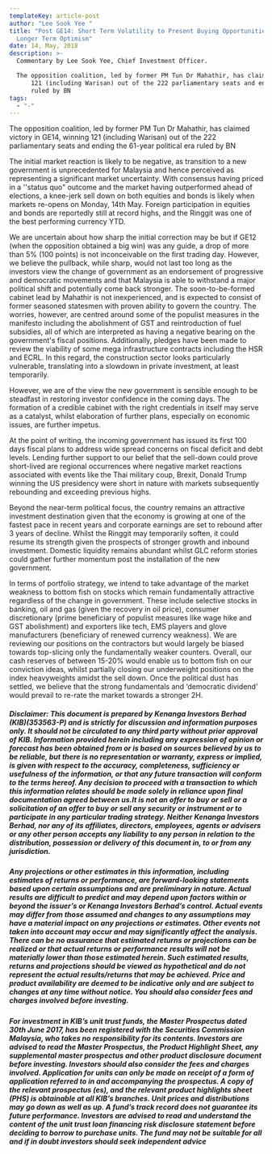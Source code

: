 ```yaml
---
templateKey: article-post
author: "Lee Sook Yee "
title: "Post GE14: Short Term Volatility to Present Buying Opportunities Amid
  Longer Term Optimism"
date: 14, May, 2018
description: >-
  Commentary by Lee Sook Yee, Chief Investment Officer. 

  The opposition coalition, led by former PM Tun Dr Mahathir, has claimed victory in GE14, winning
      121 (including Warisan) out of the 222 parliamentary seats and ending the 61-year political era
      ruled by BN
tags:
  - "-"
---
```

<p>The opposition coalition, led by former PM Tun Dr Mahathir, has claimed victory in GE14, winning
    121 (including Warisan) out of the 222 parliamentary seats and ending the 61-year political era
    ruled by BN</p>

<p>The initial market reaction is likely to be negative, as transition to a new government is
    unprecedented for Malaysia and hence perceived as representing a significant market
    uncertainty. With consensus having priced in a ''status quo" outcome and the market having
    outperformed ahead of elections, a knee-jerk sell down on both equities and bonds is likely when
    markets re-opens on Monday, 14th May. Foreign participation in equities and bonds are
    reportedly still at record highs, and the Ringgit was one of the best performing currency YTD.</p>

<p>We are uncertain about how sharp the initial correction may be but if GE12 (when the opposition
    obtained a big win) was any guide, a drop of more than 5% (100 points) is not inconceivable on
    the first trading day. However, we believe the pullback, while sharp, would not last too long as the
    investors view the change of government as an endorsement of progressive and democratic
    movements and that Malaysia is able to withstand a major political shift and potentially come
    back stronger. The soon-to-be-formed cabinet lead by Mahathir is not inexperienced, and is
    expected to consist of former seasoned statesmen with proven ability to govern the country. The
    worries, however, are centred around some of the populist measures in the manifesto including
    the abolishment of GST and reintroduction of fuel subsidies, all of which are interpreted as having
    a negative bearing on the government's fiscal positions. Additionally, pledges have been made to
    review the viability of some mega infrastructure contracts including the HSR and ECRL. In this
    regard, the construction sector looks particularly vulnerable, translating into a slowdown in private
    investment, at least temporarily.
    </p>

<p>However, we are of the view the new government is sensible enough to be steadfast in restoring
    investor confidence in the coming days. The formation of a credible cabinet with the right
    credentials in itself may serve as a catalyst, whilst elaboration of further plans, especially on
    economic issues, are further impetus.
    </p>

<p>At the point of writing, the incoming government has issued its first 100 days fiscal plans to
    address wide spread concerns on fiscal deficit and debt levels. Lending further support to our
    belief that the sell-down could prove short-lived are regional occurrences where negative market
    reactions associated with events like the Thai military coup, Brexit, Donald Trump winning the US
    presidency were short in nature with markets subsequently rebounding and exceeding previous
    highs.
    </p>

<p>Beyond the near-term political focus, the country remains an attractive investment destination
    given that the economy is growing at one of the fastest pace in recent years and corporate
    earnings are set to rebound after 3 years of decline. Whilst the Ringgit may temporarily soften, it
    could resume its strength given the prospects of stronger growth and inbound investment.
    Domestic liquidity remains abundant whilst GLC reform stories could gather further momentum
    post the installation of the new government.</p>

<p>In terms of portfolio strategy, we intend to take advantage of the market weakness to bottom fish
    on stocks which remain fundamentally attractive regardless of the change in government. These
    include selective stocks in banking, oil and gas (given the recovery in oil price), consumer
    discretionary (prime beneficiary of populist measures like wage hike and GST abolishment) and
    exporters like tech, EMS players and glove manufacturers (beneficiary of renewed currency
    weakness). We are reviewing our positions on the contractors but would largely be biased
    towards top-slicing only the fundamentally weaker counters. Overall, our cash reserves of
    between 15-20% would enable us to bottom fish on our conviction ideas, whilst partially closing
    our underweight positions on the index heavyweights amidst the sell down. Once the political
    dust has settled, we believe that the strong fundamentals and ‘democratic dividend’ would prevail
    to re-rate the market towards a stronger 2H.
    </p>

<h5>Disclaimer: This document is prepared by Kenanga Investors Berhad (KIB)(353563-P) and is strictly for discussion and information
    purposes only. It should not be circulated to any third party without prior approval of KIB. Information provided herein including
    any expression of opinion or forecast has been obtained from or is based on sources believed by us to be reliable, but there is no
    representation or warranty, express or implied, is given with respect to the accuracy, completeness, sufficiency or usefulness of the
    information, or that any future transaction will conform to the terms hereof. Any decision to proceed with a transaction to which
    this information relates should be made solely in reliance upon final documentation agreed between us.It is not an offer to buy or
    sell or a solicitation of an offer to buy or sell any security or instrument or to participate in any particular trading strategy. Neither
    Kenanga Investors Berhad, nor any of its affiliates, directors, employees, agents or advisers or any other person accepts any
    liability to any person in relation to the distribution, possession or delivery of this document in, to or from any jurisdiction.
    </h5>

<h5>Any projections or other estimates in this information, including estimates of returns or performance, are forward-looking
    statements based upon certain assumptions and are preliminary in nature. Actual results are difficult to predict and may depend
    upon factors within or beyond the issuer’s or Kenanga Investors Berhad’s control. Actual events may differ from those assumed
    and changes to any assumptions may have a material impact on any projections or estimates. Other events not taken into account
    may occur and may significantly affect the analysis. There can be no assurance that estimated returns or projections can be
    realized or that actual returns or performance results will not be materially lower than those estimated herein. Such estimated
    results, returns and projections should be viewed as hypothetical and do not represent the actual results/returns that may be
    achieved. Price and product availability are deemed to be indicative only and are subject to changes at any time without notice.
    You should also consider fees and charges involved before investing.</h5>

<h5>For investment in KIB’s unit trust funds, the Master Prospectus dated 30th June 2017, has been registered with the Securities
    Commission Malaysia, who takes no responsibility for its contents. Investors are advised to read the Master Prospectus, the
    Product Highlight Sheet, any supplemental master prospectus and other product disclosure document before investing. Investors
    should also consider the fees and charges involved. Application for units can only be made on receipt of a form of application
    referred to in and accompanying the prospectus. A copy of the relevant prospectus (es), and the relevant product highlights sheet
    (PHS) is obtainable at all KIB’s branches. Unit prices and distributions may go down as well as up. A fund’s track record does not
    guarantee its future performance. Investors are advised to read and understand the content of the unit trust loan financing risk
    disclosure statement before deciding to borrow to purchase units. The fund may not be suitable for all and if in doubt investors
    should seek independent advice</h5>